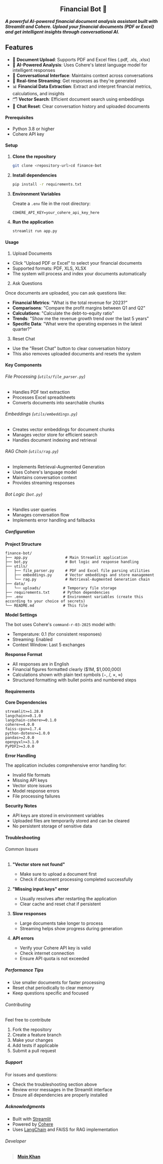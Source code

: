 <h2 style="text-align: center;">Financial Bot 💸</h2>

***A powerful AI-powered financial document analysis assistant built with Streamlit and Cohere. Upload your financial documents (PDF or Excel) and get intelligent insights through conversational AI.***

## Features

-   📄 **Document Upload**: Supports PDF and Excel files (.pdf, .xls, .xlsx)
-   🤖 **AI-Powered Analysis**: Uses Cohere's latest language model for intelligent responses
-   💬 **Conversational Interface**: Maintains context across conversations
-   🔄 **Real-time Streaming**: Get responses as they're generated
-   📊 **Financial Data Extraction**: Extract and interpret financial metrics, calculations, and insights
-   🗂️ **Vector Search**: Efficient document search using embeddings
-   🔄 **Chat Reset**: Clear conversation history and uploaded documents

#### Prerequisites

-   Python 3.8 or higher
-   Cohere API key

#### Setup

1.  **Clone the repository**
    
    ```bash
    git clone <repository-url>cd finance-bot
    ```
    
2.  **Install dependencies**
    
    ```bash
    pip install -r requirements.txt
    ```
    
3.  **Environment Variables**
    
    Create a `.env` file in the root directory:
    
    ```env
    COHERE_API_KEY=your_cohere_api_key_here
    ```
    
4.  **Run the application**
    
    ```bash
    streamlit run app.py
    ```
    

#### Usage

1.  Upload Documents

-   Click "Upload PDF or Excel" to select your financial documents
-   Supported formats: PDF, XLS, XLSX
-   The system will process and index your documents automatically

2.  Ask Questions

Once documents are uploaded, you can ask questions like:

-   **Financial Metrics**: "What is the total revenue for 2023?"
-   **Comparisons**: "Compare the profit margins between Q1 and Q2"
-   **Calculations**: "Calculate the debt-to-equity ratio"
-   **Trends**: "Show me the revenue growth trend over the last 5 years"
-   **Specific Data**: "What were the operating expenses in the latest quarter?"

3.  Reset Chat

-   Use the "Reset Chat" button to clear conversation history
-   This also removes uploaded documents and resets the system

#### Key Components

###### File Processing (`utils/file_parser.py`)

-   Handles PDF text extraction
-   Processes Excel spreadsheets
-   Converts documents into searchable chunks

###### Embeddings (`utils/embeddings.py`)

-   Creates vector embeddings for document chunks
-   Manages vector store for efficient search
-   Handles document indexing and retrieval

###### RAG Chain (`utils/rag.py`)

-   Implements Retrieval-Augmented Generation
-   Uses Cohere's language model
-   Maintains conversation context
-   Provides streaming responses

###### Bot Logic (`bot.py`)

-   Handles user queries
-   Manages conversation flow
-   Implements error handling and fallbacks

##### Configuration

**Project Structure**

```
finance-bot/
├── app.py                 # Main Streamlit application
├── bot.py                 # Bot logic and response handling
├── utils/
│   ├── file_parser.py     # PDF and Excel file parsing utilities
│   ├── embeddings.py      # Vector embeddings and store management
│   └── rag.py             # Retrieval-Augmented Generation chain
├── data/
│   └── uploads/          # Temporary file storage
├── requirements.txt      # Python dependencies
├── .env                  # Environment variables (create this according to your choice of secrets)
└── README.md             # This file
```

**Model Settings**

The bot uses Cohere's `command-r-03-2025` model with:

-   Temperature: 0.1 (for consistent responses)
-   Streaming: Enabled
-   Context Window: Last 5 exchanges

**Response Format**

-   All responses are in English
-   Financial figures formatted clearly ($1M, $1,000,000)
-   Calculations shown with plain text symbols (−, /, ×, ≈)
-   Structured formatting with bullet points and numbered steps

#### Requirements

**Core Dependencies**

```
streamlit>=1.28.0
langchain>=0.1.0
langchain-cohere>=0.1.0
cohere>=4.0.0
faiss-cpu>=1.7.4
python-dotenv>=1.0.0
pandas>=2.0.0
openpyxl>=3.1.0
PyPDF2>=3.0.0

```

**Error Handling**

The application includes comprehensive error handling for:

-   Invalid file formats
-   Missing API keys
-   Vector store issues
-   Model response errors
-   File processing failures

**Security Notes**

-   API keys are stored in environment variables
-   Uploaded files are temporarily stored and can be cleared
-   No persistent storage of sensitive data

#### Troubleshooting

###### Common Issues

1.  **"Vector store not found"**
    
    -   Make sure to upload a document first
    -   Check if document processing completed successfully
2.  **"Missing input keys" error**
    
    -   Usually resolves after restarting the application
    -   Clear cache and reset chat if persistent
3.  **Slow responses**
    
    -   Large documents take longer to process
    -   Streaming helps show progress during generation
4.  **API errors**
    
    -   Verify your Cohere API key is valid
    -   Check internet connection
    -   Ensure API quota is not exceeded

##### Performance Tips

-   Use smaller documents for faster processing
-   Reset chat periodically to clear memory
-   Keep questions specific and focused

###### Contributing

Feel free to contribute

1.  Fork the repository
2.  Create a feature branch
3.  Make your changes
4.  Add tests if applicable
5.  Submit a pull request

##### Support

For issues and questions:

-   Check the troubleshooting section above
-   Review error messages in the Streamlit interface
-   Ensure all dependencies are properly installed

##### Acknowledgments

-   Built with [Streamlit](https://streamlit.io/)
-   Powered by [Cohere](https://cohere.ai/)
-   Uses [LangChain](https://langchain.com/) and FAISS for RAG implementation

###### Developer

> [**Moin Khan**](https://www.linkedin.com/in/moin-khan-0335b4245 "https://www.linkedin.com/in/moin-khan-0335b4245")
